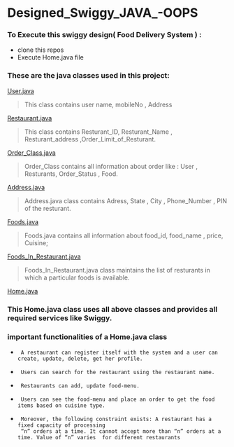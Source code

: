 # Designed_Swiggy_JAVA_-OOPS
### To Execute this swiggy design( Food Delivery System ) : 
*    clone this repos
*    Execute Home.java file 

### These are the java classes used in this project:

[User.java](https://github.com/vikashnitjsr/Designed_Swiggy_Using_JAVA_OOPS/blob/main/Jupiter_Foods/src/User.java) 
> This class contains user name, mobileNo , Address

[Restaurant.java](https://github.com/vikashnitjsr/Designed_Swiggy_Using_JAVA_OOPS/blob/main/Jupiter_Foods/src/Restaurant.java)
> This class contains Resturant_ID, Resturant_Name , Resturant_address ,Order_Limit_of_Resturant.

[Order_Class.java](https://github.com/vikashnitjsr/Designed_Swiggy_Using_JAVA_OOPS/blob/main/Jupiter_Foods/src/Order_Class.java)
> Order_Class contains all information about order like : User , Resturants, Order_Status , Food.

[Address.java](https://github.com/vikashnitjsr/Designed_Swiggy_Using_JAVA_OOPS/blob/main/Jupiter_Foods/src/Address.java)
> Address.java class contains Adress, State , City , Phone_Number , PIN of the resturant.

[Foods.java](https://github.com/vikashnitjsr/Designed_Swiggy_Using_JAVA_OOPS/blob/main/Jupiter_Foods/src/Foods.java)
> Foods.java contains all information about food_id, food_name , price, Cuisine;

[Foods_In_Restaurant.java](https://github.com/vikashnitjsr/Designed_Swiggy_Using_JAVA_OOPS/blob/main/Jupiter_Foods/src/Foods_In_Restaurant.java)
> Foods_In_Restaurant.java class maintains the list of resturants in which a particular foods is available.

[Home.java](https://github.com/vikashnitjsr/Designed_Swiggy_Using_JAVA_OOPS/blob/main/Jupiter_Foods/src/Home.java)

### This Home.java class uses all above classes and  provides all required services like Swiggy.
###  important functionalities of a Home.java class 
*      A restaurant can register itself with the system and a user can create, update, delete, get her profile.
*      Users can search for the restaurant using the restaurant name.
*      Restaurants can add, update food-menu.
*      Users can see the food-menu and place an order to get the food items based on cuisine type.
*      Moreover, the following constraint exists: A restaurant has a fixed capacity of processing
       “n” orders at a time. It cannot accept more than “n” orders at a time. Value of “n” varies  for different restaurants

